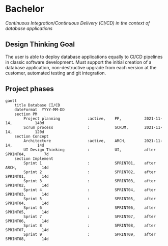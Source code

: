 # Bachelor

_Continuous Integration/Continuous Delivery (CI/CD) in the context of database applications_

## Design Thinking Goal

The user is able to deploy database applications equally to CI/CD pipelines in classic software development. Must support the initial creation of a database application, non-destructive upgrade from each version at the customer, automated testing and git integration.

## Project phases

```mermaid
gantt
    title Database CI/CD
    dateFormat  YYYY-MM-DD
    section PM
        Project planning            :active,    PP,          2021-11-14,          140d
        Scrum process               :           SCRUM,       2021-11-14,          120d
    section Concept
        Architecture                :active,    ARCH,        2021-11-14,           14d
        UI Design Thinking          :           UI,          after SPRINT04,        7d
    section Implement
        Sprint 1                    :           SPRINT01,    after ARCH,           14d
        Sprint 2                    :           SPRINT02,    after SPRINT01,       14d
        Sprint 3                    :           SPRINT03,    after SPRINT02,       14d
        Sprint 4                    :           SPRINT04,    after SPRINT03,       14d
        Sprint 5                    :           SPRINT05,    after SPRINT04,       14d
        Sprint 6                    :           SPRINT06,    after SPRINT05,       14d
        Sprint 7                    :           SPRINT07,    after SPRINT06,       14d
        Sprint 8                    :           SPRINT08,    after SPRINT07,       14d
        Sprint 9                    :           SPRINT09,    after SPRINT08,       14d
```
